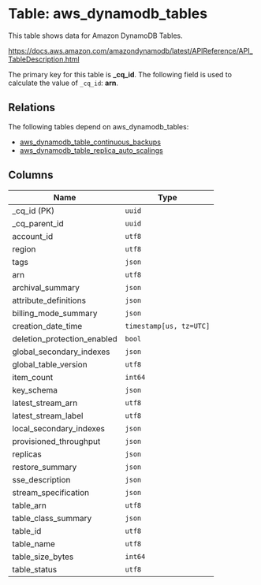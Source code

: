# Table: aws_dynamodb_tables

This table shows data for Amazon DynamoDB Tables.

https://docs.aws.amazon.com/amazondynamodb/latest/APIReference/API_TableDescription.html

The primary key for this table is **_cq_id**.
The following field is used to calculate the value of `_cq_id`: **arn**.
## Relations

The following tables depend on aws_dynamodb_tables:
  - [aws_dynamodb_table_continuous_backups](aws_dynamodb_table_continuous_backups.md)
  - [aws_dynamodb_table_replica_auto_scalings](aws_dynamodb_table_replica_auto_scalings.md)

## Columns

| Name          | Type          |
| ------------- | ------------- |
|_cq_id (PK)|`uuid`|
|_cq_parent_id|`uuid`|
|account_id|`utf8`|
|region|`utf8`|
|tags|`json`|
|arn|`utf8`|
|archival_summary|`json`|
|attribute_definitions|`json`|
|billing_mode_summary|`json`|
|creation_date_time|`timestamp[us, tz=UTC]`|
|deletion_protection_enabled|`bool`|
|global_secondary_indexes|`json`|
|global_table_version|`utf8`|
|item_count|`int64`|
|key_schema|`json`|
|latest_stream_arn|`utf8`|
|latest_stream_label|`utf8`|
|local_secondary_indexes|`json`|
|provisioned_throughput|`json`|
|replicas|`json`|
|restore_summary|`json`|
|sse_description|`json`|
|stream_specification|`json`|
|table_arn|`utf8`|
|table_class_summary|`json`|
|table_id|`utf8`|
|table_name|`utf8`|
|table_size_bytes|`int64`|
|table_status|`utf8`|
